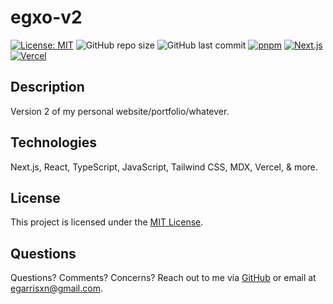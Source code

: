 # egxo-v2

[![License: MIT](https://img.shields.io/badge/License-MIT-yellow.svg)](https://opensource.org/licenses/MIT)
![GitHub repo size](https://img.shields.io/github/repo-size/egarrisxn/egxo-v2)
![GitHub last commit](https://img.shields.io/github/last-commit/egarrisxn/egxo-v2)
[![pnpm](https://img.shields.io/badge/package%20manager-pnpm-blueviolet)](https://pnpm.io)
[![Next.js](https://img.shields.io/badge/Next.js-v15-black?logo=next.js)](https://nextjs.org)
[![Vercel](https://img.shields.io/badge/Vercel-deployed-brightgreen?logo=vercel)](https://egxo-v2.vercel.app)

## Description

Version 2 of my personal website/portfolio/whatever.

## Technologies

Next.js, React, TypeScript, JavaScript, Tailwind CSS, MDX, Vercel, & more.

## License

This project is licensed under the [MIT License](LICENSE).

## Questions

Questions? Comments? Concerns? Reach out to me via [GitHub](https://github.com/egarrisxn) or email at egarrisxn@gmail.com.
